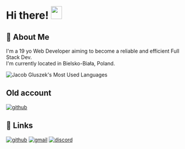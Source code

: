 # Hi there! <img src="https://media.giphy.com/media/hvRJCLFzcasrR4ia7z/giphy.gif" width="30px" height="35px">

## 🚀 About Me

I'm a 19 yo Web Developer aiming to become a reliable and efficient Full Stack Dev.   
I'm currently located in Bielsko-Biała, Poland.

<img src="https://github-readme-stats.vercel.app/api/top-langs/?username=jacobgluszek&theme=discord_old_blurple" alt="Jacob Gluszek's Most Used Languages">

## Old account
[![github](https://img.shields.io/badge/GitHub-000000?style=for-the-badge&logo=GitHub&logoColor=white)](https://github.com/jacobg03)

## 🔗 Links

<!-- [![portfolio](https://img.shields.io/badge/Portfolio-5340ff?style=for-the-badge&logo=Google-chrome&logoColor=white)]() -->
[![github](https://img.shields.io/badge/GitHub-000000?style=for-the-badge&logo=GitHub&logoColor=white)](https://github.com/jakubgluszek)
[![gmail](https://img.shields.io/badge/mail-D14836?style=for-the-badge&logo=Gmail&logoColor=white)](mailto:jacobgluszek03@gmail.com)
[![discord](https://img.shields.io/badge/Discord-7289DA?style=for-the-badge&logo=discord&logoColor=white)](https://discordapp.com/users/383609115722907650)
